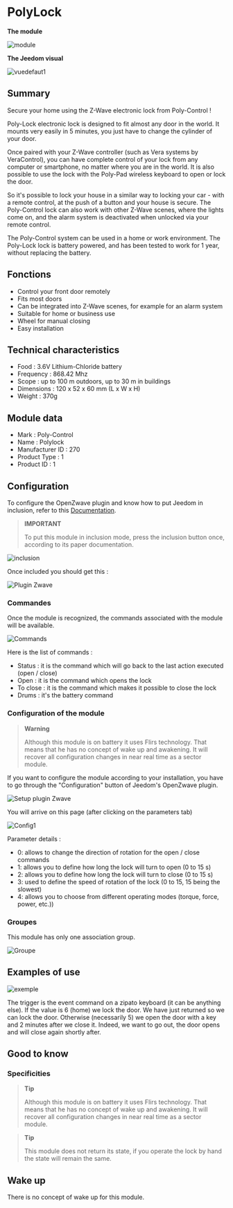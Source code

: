 # PolyLock

**The module**

![module](images/polycontrol.polylock/module.jpg)

**The Jeedom visual**

![vuedefaut1](images/polycontrol.polylock/vuedefaut1.jpg)

## Summary

Secure your home using the Z-Wave electronic lock from Poly-Control !

Poly-Lock electronic lock is designed to fit almost any door in the world. It mounts very easily in 5 minutes, you just have to change the cylinder of your door.

Once paired with your Z-Wave controller (such as Vera systems by VeraControl), you can have complete control of your lock from any computer or smartphone, no matter where you are in the world. It is also possible to use the lock with the Poly-Pad wireless keyboard to open or lock the door.

So it's possible to lock your house in a similar way to locking your car - with a remote control, at the push of a button and your house is secure. The Poly-Control lock can also work with other Z-Wave scenes, where the lights come on, and the alarm system is deactivated when unlocked via your remote control.

The Poly-Control system can be used in a home or work environment. The Poly-Lock lock is battery powered, and has been tested to work for 1 year, without replacing the battery.

## Fonctions

-   Control your front door remotely
-   Fits most doors
-   Can be integrated into Z-Wave scenes, for example for an alarm system
-   Suitable for home or business use
-   Wheel for manual closing
-   Easy installation

## Technical characteristics

-   Food : 3.6V Lithium-Chloride battery
-   Frequency : 868.42 Mhz
-   Scope : up to 100 m outdoors, up to 30 m in buildings
-   Dimensions : 120 x 52 x 60 mm (L x W x H)
-   Weight : 370g

## Module data

-   Mark : Poly-Control
-   Name : Polylock
-   Manufacturer ID : 270
-   Product Type : 1
-   Product ID : 1

## Configuration

To configure the OpenZwave plugin and know how to put Jeedom in inclusion, refer to this [Documentation](https://doc.jeedom.com/en_US/plugins/automation%20protocol/openzwave/).

> **IMPORTANT**
>
> To put this module in inclusion mode, press the inclusion button once, according to its paper documentation.

![inclusion](images/polycontrol.polylock/inclusion.jpg)

Once included you should get this :

![Plugin Zwave](images/polycontrol.polylock/information.jpg)

### Commandes

Once the module is recognized, the commands associated with the module will be available.

![Commands](images/polycontrol.polylock/commandes.jpg)

Here is the list of commands :

-   Status : it is the command which will go back to the last action executed (open / close)
-   Open : it is the command which opens the lock
-   To close : it is the command which makes it possible to close the lock
-   Drums : it's the battery command

### Configuration of the module

> **Warning**
>
> Although this module is on battery it uses Flirs technology. That means that he has no concept of wake up and awakening. It will recover all configuration changes in near real time as a sector module.

If you want to configure the module according to your installation, you have to go through the "Configuration" button of Jeedom's OpenZwave plugin.

![Setup plugin Zwave](images/plugin/bouton_configuration.jpg)

You will arrive on this page (after clicking on the parameters tab)

![Config1](images/polycontrol.polylock/config1.jpg)

Parameter details :

-   0: allows to change the direction of rotation for the open / close commands
-   1: allows you to define how long the lock will turn to open (0 to 15 s)
-   2: allows you to define how long the lock will turn to close (0 to 15 s)
-   3: used to define the speed of rotation of the lock (0 to 15, 15 being the slowest)
-   4: allows you to choose from different operating modes (torque, force, power, etc.))

### Groupes

This module has only one association group.

![Groupe](images/polycontrol.polylock/groupe.jpg)

## Examples of use

![exemple](images/polycontrol.polylock/exemple.jpg)

The trigger is the event command on a zipato keyboard (it can be anything else). If the value is 6 (home) we lock the door. We have just returned so we can lock the door. Otherwise (necessarily 5) we open the door with a key and 2 minutes after we close it. Indeed, we want to go out, the door opens and will close again shortly after.

## Good to know

### Specificities

> **Tip**
>
> Although this module is on battery it uses Flirs technology. That means that he has no concept of wake up and awakening. It will recover all configuration changes in near real time as a sector module.

> **Tip**
>
> This module does not return its state, if you operate the lock by hand the state will remain the same.

## Wake up

There is no concept of wake up for this module.
